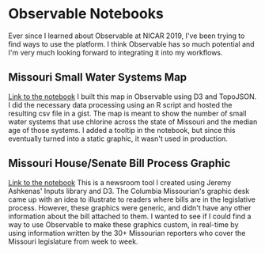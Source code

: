 # Observable Notebooks
Ever since I learned about Observable at NICAR 2019, I've been trying to find ways to use the platform. I think Observable has so much potential and I'm very much looking forward to integrating it into my workflows. 
## Missouri Small Water Systems Map
[Link to the notebook](https://observablehq.com/@thomasoide/missouris-chlorinated-small-water-systems)
I built this map in Observable using D3 and TopoJSON. I did the necessary data processing using an R script and hosted the resulting csv file in a gist. The map is meant to show the number of small water systems that use chlorine across the state of Missouri and the median age of those systems. I added a tooltip in the notebook, but since this eventually turned into a static graphic, it wasn't used in production. 
## Missouri House/Senate Bill Process Graphic
[Link to the notebook](https://observablehq.com/@thomasoide/missouri-legislature-house-bill-process)
This is a newsroom tool I created using Jeremy Ashkenas' Inputs library and D3. The Columbia Missourian's graphic desk came up with an idea to illustrate to readers where bills are in the legislative process. However, these graphics were generic, and didn't have any other information about the bill attached to them. I wanted to see if I could find a way to use Observable to make these graphics custom, in real-time by using information written by the 30+ Missourian reporters who cover the Missouri legislature from week to week. 
